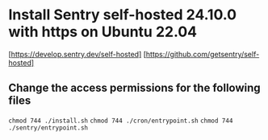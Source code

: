# Install Sentry self-hosted 24.10.0 with https on Ubuntu 22.04

[https://develop.sentry.dev/self-hosted]
[https://github.com/getsentry/self-hosted]

## Change the access permissions for the following files

`chmod 744 ./install.sh`
`chmod 744 ./cron/entrypoint.sh`
`chmod 744 ./sentry/entrypoint.sh`
